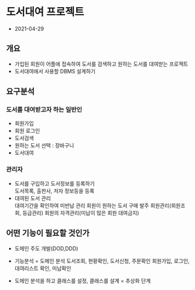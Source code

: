 # 도서대여 프로젝트
* 2021-04-29

## 개요
* 가입된 회원이 어플에 접속하여 도서를 검색하고 
원하는 도서를 대여받는 프로젝트
* 도서대여에서 사용할 DBMS 설계하기 

## 요구분석

### 도서를 대여받고자 하는 일반인 
* 회원가입
* 회원 로그인
* 도서검색
* 원하는 도서 선택 : 장바구니
* 도서대여 

### 관리자
* 도서를 구입하고 도서정보를 등록하기  
도서목록, 출판사, 저자 정보등을 등록
* 대여된 도서 관리  
대여기간을 확인하여 미반납 관리
회원이 원하는 도서 구매 발주
회원관리(회원조회, 등급관리)
회원의 자격관리(미납이 많은 회원 대여금지)

## 어떤 기능이 필요할 것인가
* 도메인 주도 개발(DOD,DDD)
* 기능분석 = 도메인 분석
도서조회, 현황확인, 도서신청, 주문확인
회원가입, 로그인, 대여리스트 확인, 미납확인

* 도메인 분석을 하고 클래스를 설정, 클래스를 설계 = 추상화 단계